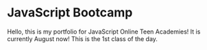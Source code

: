 # JavaScript Bootcamp
Hello, this is my portfolio for JavaScript Online Teen Academies! It is currently August now! This is the 1st class of the day.